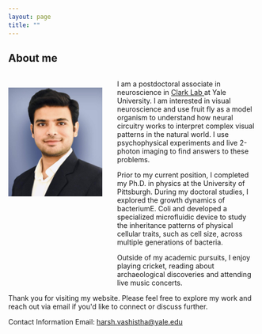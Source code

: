```yaml
---
layout: page
title: ""
---
```

## About me
<div style="overflow:auto;">
<img src="Picture.jpeg" alt="Alt text" style="float:left;margin-top:30px; margin-right:10px;width:190px; height:220px;"/>   
<p style="margin-left:220px;"> I am a postdoctoral associate in neuroscience in <a href="https://clarklab.yale.edu/"> Clark Lab </a> at Yale University. I am interested in visual neuroscience and use fruit fly as a model organism to understand how neural circuitry works to interpret complex visual patterns in the natural world. I use psychophysical experiments and live 2-photon imaging to find answers to these problems.
  <p style="margin-left:220px;"> Prior to my current position, I completed my Ph.D. in physics at the University of Pittsburgh. During my doctoral studies, I explored the growth dynamics of bacteriumE. Coli and developed a specialized microfluidic device to study the inheritance patterns of physical cellular traits, such as cell size, across multiple generations of bacteria.
</p>
<p style="margin-left:220px;"> Outside of my academic pursuits, I enjoy playing cricket, reading about archaeological discoveries and attending live music concerts. 
<p>Thank you for visiting my website. Please feel free to explore my work and reach out via email if you'd like to connect or discuss further.</p>

Contact Information
Email: harsh.vashistha@yale.edu 
